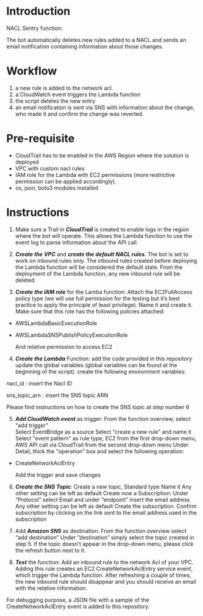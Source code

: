 # Introduction
NACL Sentry function:

The bot automatically deletes new rules added to a NACL and sends an email notification containing information about those changes.


# Workflow
1. a new rule is added to the network acl.
2. a CloudWatch event triggers the Lambda function
3. the script deletes the new entry
4. an email notification is sent via SNS with information about the change, who made it and confirm the change was reverted.

# Pre-requisite
- CloudTrail has to be enabled in the AWS Region where the solution is deployed
- VPC with custom nacl rules 
- IAM role for the Lambda with EC2 permissions (more restrictive permission can be applied accordingly).
- os, json, boto3 modules installed

# Instructions
1. Make sure a Trail in ***CloudTrail*** is created to enable logs in the region where the bot will operate.
This allows the Lambda function to use the event log to parse information about the API call.

2. ***Create the VPC*** and ***create the default NACL rules***.
The bot is set to work on inbound rules only.
The inbound rules created before deploying the Lambda function will be considered the default state.
From the deployment of the Lambda function, any new inbound rule will be deleted.

3. ***Create the IAM role*** for the Lamba function:
Attach the EC2FullAccess policy type (we will use full permission for the testing but it’s best practice to apply the principle of least privilege).
Name it and create it.
Make sure that this role has the following policies attached:

- AWSLambdaBasicExecutionRole

- AWSLambdaSNSPublishPolicyExecutionRole

    And relative permission to access EC2

4. ***Create the Lambda*** Function:
add the code provided in this repository
update the global variables (global variables can be found at the beginning of the script). 
create the following environment variables: 

nacl_id : insert the Nacl ID

sns_topic_arn : insert the SNS topic ARN

Please find instructions on how to create the SNS topic at step number 6

5. ***Add CloudWatch event*** as trigger:
From the function overview, select “add trigger”	
Select EventBridge as a source
Select “create a new rule” and name it
Select "event pattern" as rule type,  EC2 from the first drop-down menu,  AWS API call via CloudTrail from the second drop-down menu
Under Detail, thick the "operation" box and select the following operation:

- CreateNetworkAclEntry

    Add the trigger and save changes

6. ***Create the SNS Topic***:
Create a new topic, Standard type
Name it
Any other setting can be left as default
Create now a Subscription:
Under “Protocol” select Email and under “endpoint” insert the email address
Any other setting can be left as default
Create the subscription. 
Confirm subscription by clicking on the link sent to the email address used in the subscription

7. Add ***Amazon SNS*** as destination:
From the function overview select “add destination”
Under “destination” simply select the topic created in step 5. If the topic doesn’t appear in the drop-down menu, please click the refresh button next to it.

8. ***Test*** the function:
Add an inbound rule to the network Acl of your VPC. Adding this rule creates an EC2 CreateNetworkAclEntry service event, which trigger the Lambda function. 
After refreshing a couple of times, the new inbound rule should disappear and you should receive an email with the relative information.


For debugging purpose, a JSON file with a sample of the CreateNetworkAclEntry event is added to this repository. 
